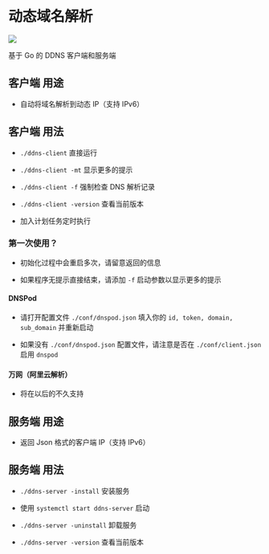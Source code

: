 # 动态域名解析
![](https://travis-ci.com/yzy613/ddns.svg?branch=master)


基于 Go 的 DDNS 客户端和服务端

## 客户端 用途
- 自动将域名解析到动态 IP（支持 IPv6）

## 客户端 用法
- `./ddns-client` 直接运行

- `./ddns-client -mt` 显示更多的提示

- `./ddns-client -f` 强制检查 DNS 解析记录

- `./ddns-client -version` 查看当前版本

- 加入计划任务定时执行

### 第一次使用？
- 初始化过程中会重启多次，请留意返回的信息

- 如果程序无提示直接结束，请添加 `-f` 启动参数以显示更多的提示

#### DNSPod
- 请打开配置文件 `./conf/dnspod.json` 填入你的 `id, token, domain, sub_domain` 并重新启动

- 如果没有 `./conf/dnspod.json` 配置文件，请注意是否在 `./conf/client.json` 启用 `dnspod`

#### 万网（阿里云解析）
- 将在以后的不久支持

## 服务端 用途
- 返回 Json 格式的客户端 IP（支持 IPv6）

## 服务端 用法
- `./ddns-server -install` 安装服务

- 使用 `systemctl start ddns-server` 启动

- `./ddns-server -uninstall` 卸载服务

- `./ddns-server -version` 查看当前版本